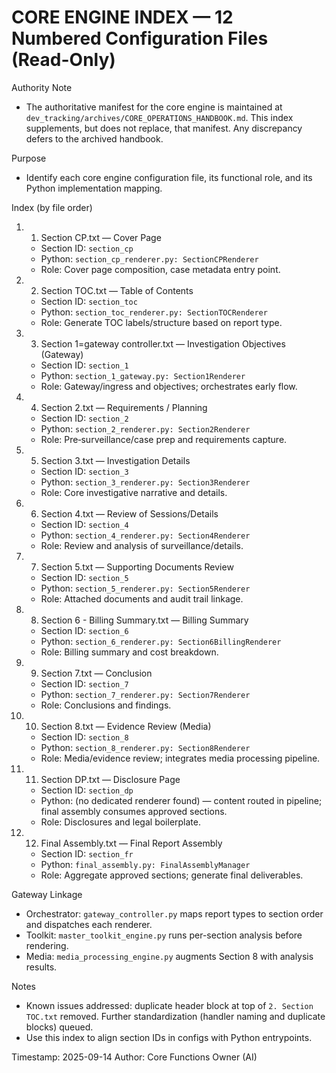 # CORE ENGINE INDEX — 12 Numbered Configuration Files (Read-Only)

Authority Note
- The authoritative manifest for the core engine is maintained at `dev_tracking/archives/CORE_OPERATIONS_HANDBOOK.md`. This index supplements, but does not replace, that manifest. Any discrepancy defers to the archived handbook.

Purpose
- Identify each core engine configuration file, its functional role, and its Python implementation mapping.

Index (by file order)
1) 1. Section CP.txt — Cover Page
   - Section ID: `section_cp`
   - Python: `section_cp_renderer.py: SectionCPRenderer`
   - Role: Cover page composition, case metadata entry point.

2) 2. Section TOC.txt — Table of Contents
   - Section ID: `section_toc`
   - Python: `section_toc_renderer.py: SectionTOCRenderer`
   - Role: Generate TOC labels/structure based on report type.

3) 3. Section 1=gateway controller.txt — Investigation Objectives (Gateway)
   - Section ID: `section_1`
   - Python: `section_1_gateway.py: Section1Renderer`
   - Role: Gateway/ingress and objectives; orchestrates early flow.

4) 4. Section 2.txt — Requirements / Planning
   - Section ID: `section_2`
   - Python: `section_2_renderer.py: Section2Renderer`
   - Role: Pre‑surveillance/case prep and requirements capture.

5) 5. Section 3.txt — Investigation Details
   - Section ID: `section_3`
   - Python: `section_3_renderer.py: Section3Renderer`
   - Role: Core investigative narrative and details.

6) 6. Section 4.txt — Review of Sessions/Details
   - Section ID: `section_4`
   - Python: `section_4_renderer.py: Section4Renderer`
   - Role: Review and analysis of surveillance/details.

7) 7. Section 5.txt — Supporting Documents Review
   - Section ID: `section_5`
   - Python: `section_5_renderer.py: Section5Renderer`
   - Role: Attached documents and audit trail linkage.

8) 8. Section 6 - Billing Summary.txt — Billing Summary
   - Section ID: `section_6`
   - Python: `section_6_renderer.py: Section6BillingRenderer`
   - Role: Billing summary and cost breakdown.

9) 9. Section 7.txt — Conclusion
   - Section ID: `section_7`
   - Python: `section_7_renderer.py: Section7Renderer`
   - Role: Conclusions and findings.

10) 10. Section 8.txt — Evidence Review (Media)
    - Section ID: `section_8`
    - Python: `section_8_renderer.py: Section8Renderer`
    - Role: Media/evidence review; integrates media processing pipeline.

11) 11. Section DP.txt — Disclosure Page
    - Section ID: `section_dp`
    - Python: (no dedicated renderer found) — content routed in pipeline; final assembly consumes approved sections.
    - Role: Disclosures and legal boilerplate.

12) 12. Final Assembly.txt — Final Report Assembly
    - Section ID: `section_fr`
    - Python: `final_assembly.py: FinalAssemblyManager`
    - Role: Aggregate approved sections; generate final deliverables.

Gateway Linkage
- Orchestrator: `gateway_controller.py` maps report types to section order and dispatches each renderer.
- Toolkit: `master_toolkit_engine.py` runs per-section analysis before rendering.
- Media: `media_processing_engine.py` augments Section 8 with analysis results.

Notes
- Known issues addressed: duplicate header block at top of `2. Section TOC.txt` removed. Further standardization (handler naming and duplicate blocks) queued.
- Use this index to align section IDs in configs with Python entrypoints.

Timestamp: 2025-09-14
Author: Core Functions Owner (AI)
